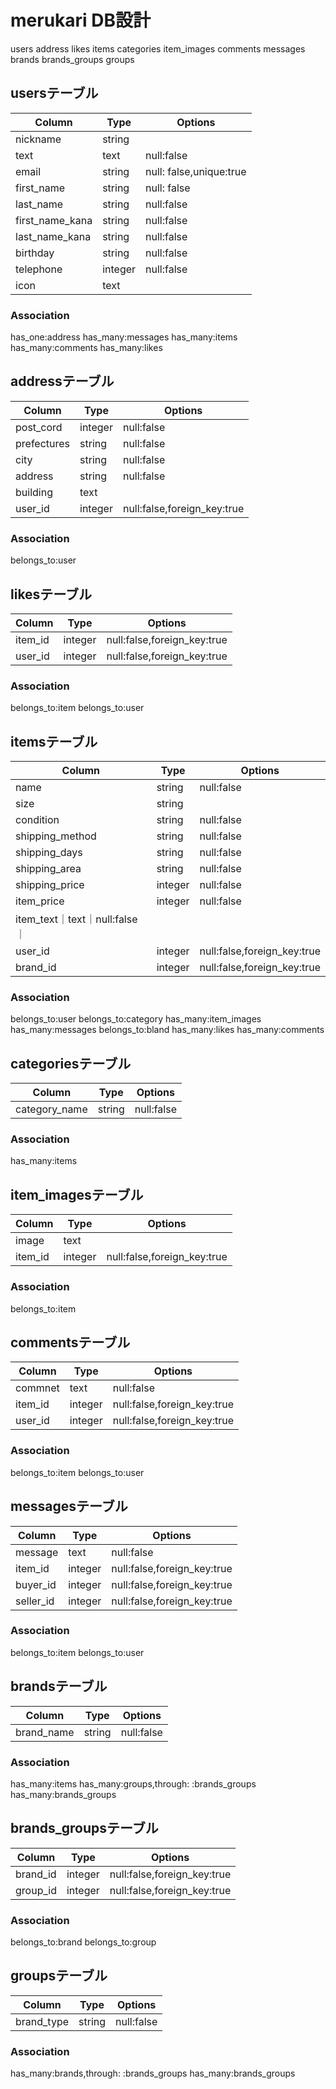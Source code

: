 # merukari DB設計
users
address
likes
items
categories
item_images
comments
messages
brands
brands_groups
groups

## usersテーブル
|Column|Type|Options|
|------|----|-------|
|nickname|string| |
|text|text|null:false|
|email|string|null: false,unique:true|
|first_name|string|null: false|
|last_name|string|null:false|
|first_name_kana|string|null:false|
|last_name_kana|string|null:false|
|birthday|string|null:false|
|telephone|integer|null:false|
|icon|text||
### Association
has_one:address
has_many:messages
has_many:items
has_many:comments
has_many:likes


## addressテーブル
|Column|Type|Options|
|------|----|-------|
|post_cord|integer|null:false|
|prefectures|string|null:false|
|city|string|null:false|
|address|string|null:false|
|building|text||
|user_id|integer|null:false,foreign_key:true|
### Association
belongs_to:user


## likesテーブル
|Column|Type|Options|
|------|----|-------|
|item_id|integer|null:false,foreign_key:true|
|user_id|integer|null:false,foreign_key:true|
### Association
belongs_to:item
belongs_to:user


## itemsテーブル
|Column|Type|Options|
|------|----|-------|
|name|string|null:false|
|size|string||
|condition|string|null:false|
|shipping_method|string|null:false|
|shipping_days|string|null:false|
|shipping_area|string|null:false|
|shipping_price|integer|null:false|
|item_price|integer|null:false|
|item_text｜text｜null:false｜
|user_id|integer|null:false,foreign_key:true|
|brand_id|integer|null:false,foreign_key:true|
### Association
belongs_to:user
belongs_to:category
has_many:item_images
has_many:messages
belongs_to:bland
has_many:likes
has_many:comments


## categoriesテーブル
|Column|Type|Options|
|------|----|-------|
|category_name|string|null:false|
### Association
has_many:items


## item_imagesテーブル
|Column|Type|Options|
|------|----|-------|
|image|text||
|item_id|integer|null:false,foreign_key:true|
### Association
belongs_to:item


## commentsテーブル
|Column|Type|Options|
|------|----|-------|
|commnet|text|null:false|
|item_id|integer|null:false,foreign_key:true|
|user_id|integer|null:false,foreign_key:true|
### Association
belongs_to:item
belongs_to:user


## messagesテーブル
|Column|Type|Options|
|------|----|-------|
|message|text|null:false|
|item_id|integer|null:false,foreign_key:true|
|buyer_id|integer|null:false,foreign_key:true|
|seller_id|integer|null:false,foreign_key:true|
### Association
belongs_to:item
belongs_to:user


## brandsテーブル
|Column|Type|Options|
|------|----|-------|
|brand_name|string|null:false|
### Association
has_many:items
has_many:groups,through: :brands_groups
has_many:brands_groups


## brands_groupsテーブル
|Column|Type|Options|
|------|----|-------|
|brand_id|integer|null:false,foreign_key:true|
|group_id|integer|null:false,foreign_key:true|
### Association
belongs_to:brand
belongs_to:group


## groupsテーブル
|Column|Type|Options|
|------|----|-------|
|brand_type|string|null:false|
### Association
has_many:brands,through: :brands_groups
has_many:brands_groups


































